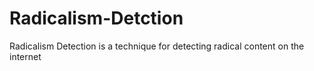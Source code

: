 # Radicalism-Detction
Radicalism Detection is a technique for detecting radical content on the internet
